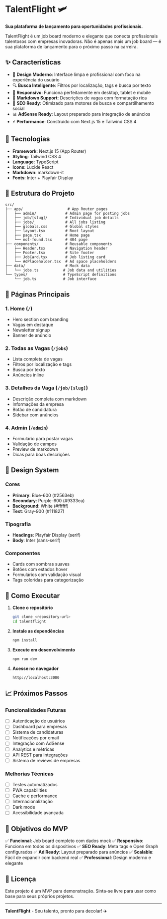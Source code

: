 # TalentFlight 🛩️

**Sua plataforma de lançamento para oportunidades profissionais.**

TalentFlight é um job board moderno e elegante que conecta profissionais talentosos com empresas inovadoras. Não é apenas mais um job board — é sua plataforma de lançamento para o próximo passo na carreira.

## ✨ Características

- 🎨 **Design Moderno**: Interface limpa e profissional com foco na experiência do usuário
- 🔍 **Busca Inteligente**: Filtros por localização, tags e busca por texto
- 📱 **Responsivo**: Funciona perfeitamente em desktop, tablet e mobile
- 📝 **Markdown Support**: Descrições de vagas com formatação rica
- 🎯 **SEO Ready**: Otimizado para motores de busca e compartilhamento social
- 📊 **AdSense Ready**: Layout preparado para integração de anúncios
- ⚡ **Performance**: Construído com Next.js 15 e Tailwind CSS 4

## 🚀 Tecnologias

- **Framework**: Next.js 15 (App Router)
- **Styling**: Tailwind CSS 4
- **Language**: TypeScript
- **Icons**: Lucide React
- **Markdown**: markdown-it
- **Fonts**: Inter + Playfair Display

## 📁 Estrutura do Projeto

```
src/
├── app/                    # App Router pages
│   ├── admin/             # Admin page for posting jobs
│   ├── job/[slug]/        # Individual job details
│   ├── jobs/              # All jobs listing
│   ├── globals.css        # Global styles
│   ├── layout.tsx         # Root layout
│   ├── page.tsx           # Home page
│   └── not-found.tsx      # 404 page
├── components/            # Reusable components
│   ├── Header.tsx         # Navigation header
│   ├── Footer.tsx         # Site footer
│   ├── JobCard.tsx        # Job listing card
│   └── AdPlaceholder.tsx  # Ad space placeholders
├── data/                  # Mock data
│   └── jobs.ts           # Job data and utilities
└── types/                # TypeScript definitions
    └── job.ts            # Job interface
```

## 🎯 Páginas Principais

### 1. Home (`/`)
- Hero section com branding
- Vagas em destaque
- Newsletter signup
- Banner de anúncio

### 2. Todas as Vagas (`/jobs`)
- Lista completa de vagas
- Filtros por localização e tags
- Busca por texto
- Anúncios inline

### 3. Detalhes da Vaga (`/job/[slug]`)
- Descrição completa com markdown
- Informações da empresa
- Botão de candidatura
- Sidebar com anúncios

### 4. Admin (`/admin`)
- Formulário para postar vagas
- Validação de campos
- Preview de markdown
- Dicas para boas descrições

## 🎨 Design System

### Cores
- **Primary**: Blue-600 (#2563eb)
- **Secondary**: Purple-600 (#9333ea)
- **Background**: White (#ffffff)
- **Text**: Gray-900 (#111827)

### Tipografia
- **Headings**: Playfair Display (serif)
- **Body**: Inter (sans-serif)

### Componentes
- Cards com sombras suaves
- Botões com estados hover
- Formulários com validação visual
- Tags coloridas para categorização

## 🚀 Como Executar

1. **Clone o repositório**
   ```bash
   git clone <repository-url>
   cd talentflight
   ```

2. **Instale as dependências**
   ```bash
   npm install
   ```

3. **Execute em desenvolvimento**
   ```bash
   npm run dev
   ```

4. **Acesse no navegador**
   ```
   http://localhost:3000
   ```

## 📈 Próximos Passos

### Funcionalidades Futuras
- [ ] Autenticação de usuários
- [ ] Dashboard para empresas
- [ ] Sistema de candidaturas
- [ ] Notificações por email
- [ ] Integração com AdSense
- [ ] Analytics e métricas
- [ ] API REST para integrações
- [ ] Sistema de reviews de empresas

### Melhorias Técnicas
- [ ] Testes automatizados
- [ ] PWA capabilities
- [ ] Cache e performance
- [ ] Internacionalização
- [ ] Dark mode
- [ ] Acessibilidade avançada

## 🎯 Objetivos do MVP

✅ **Funcional**: Job board completo com dados mock
✅ **Responsivo**: Funciona em todos os dispositivos
✅ **SEO Ready**: Meta tags e Open Graph configurados
✅ **Ad Ready**: Layout preparado para anúncios
✅ **Scalable**: Fácil de expandir com backend real
✅ **Professional**: Design moderno e elegante

## 📝 Licença

Este projeto é um MVP para demonstração. Sinta-se livre para usar como base para seus próprios projetos.

---

**TalentFlight** - Seu talento, pronto para decolar! ✈️
